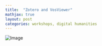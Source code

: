 ```yaml
---
title:  "Zotero and VosViewer"
mathjax: true
layout: post
categories: workshops, digital humanities
---
```


![Image](https://encrypted-tbn0.gstatic.com/images?q=tbn:ANd9GcS2TWU2YSbuTE7ghzvYweUQ1z7Ibfsm4c7rWQ&usqp=CAU)
